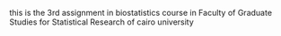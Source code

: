 this is the 3rd assignment in biostatistics course in Faculty of Graduate Studies for Statistical Research of cairo university
